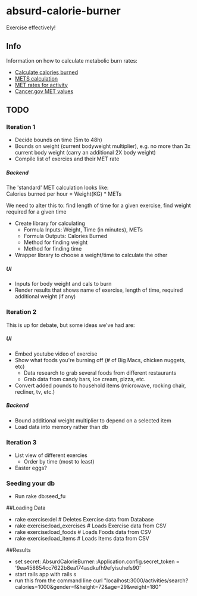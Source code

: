 absurd-calorie-burner
=====================

Exercise effectively!

Info
----

Information on how to calculate metabolic burn rates:  
* [Calculate calories burned](http://www.livestrong.com/article/18303-calculate-calories-burned/)
* [METS calculation](http://www.my-calorie-counter.com/mets_calculation.asp)
* [MET rates for activity](https://sites.google.com/site/compendiumofphysicalactivities/home)
* [Cancer.gov MET values](http://appliedresearch.cancer.gov/atus-met/met.php)

TODO
----

### Iteration 1

* Decide bounds on time (5m to 48h)
* Bounds on weight (current bodyweight multiplier), e.g. no more than 3x current body weight (carry an additional 2X body weight)
* Compile list of exercies and their MET rate

##### Backend
The 'standard' MET calculation looks like:  
      Calories burned per hour = Weight(KG) * METs

We need to alter this to: find length of time for a given exercise, find weight required for a given time

* Create library for calculating
  * Formula Inputs: Weight, Time (in minutes), METs
  * Formula Outputs: Calories Burned
  * Method for finding weight
  * Method for finding time
* Wrapper library to choose a weight/time to calculate the other

##### UI
* Inputs for body weight and cals to burn
* Render results that shows name of exercise, length of time, required additional weight (if any)


### Iteration 2
This is up for debate, but some ideas we've had are:

##### UI
* Embed youtube video of exercise
* Show what foods you're burning off (# of Big Macs, chicken nuggets, etc)
  * Data research to grab several foods from different restaurants
  * Grab data from candy bars, ice cream, pizza, etc.
* Convert added pounds to household items (microwave, rocking chair, recliner, tv, etc.)

##### Backend
* Bound additional weight multiplier to depend on a selected item
* Load data into memory rather than db

### Iteration 3
* List view of different exercies
  * Order by time (most to least)
* Easter eggs?

### Seeding your db
* Run rake db:seed_fu

##Loading Data
* rake exercise:del             # Deletes Exercise data from Database
* rake exercise:load_exercises  # Loads Exercise data from CSV
* rake exercise:load_foods      # Loads Foods data from CSV
* rake exercise:load_items      # Loads Items data from CSV

##Results
* set secret: AbsurdCalorieBurner::Application.config.secret_token = '9ea458654cc7622b8ea174asdkufh9efyisuhefs90'
* start rails app with rails s
* run this from the command line curl "localhost:3000/activities/search?calories=1000&gender=f&height=72&age=29&weight=180"
